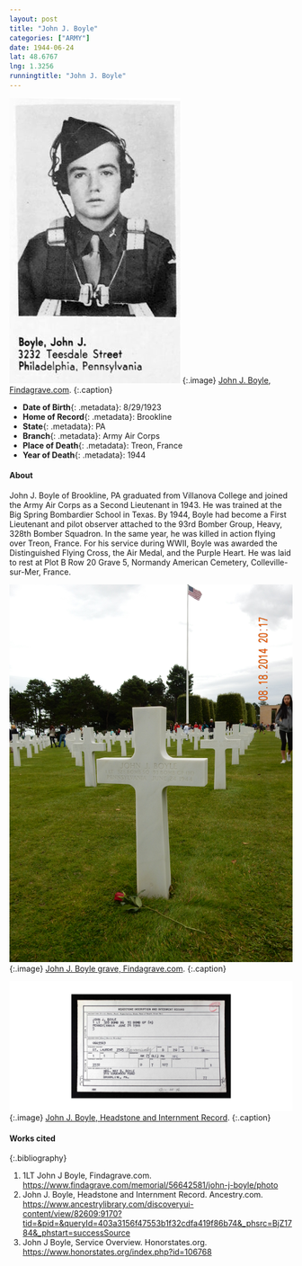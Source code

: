 ```yaml
---
layout: post
title: "John J. Boyle"
categories: ["ARMY"]
date: 1944-06-24
lat: 48.6767
lng: 1.3256
runningtitle: "John J. Boyle"
---
```

![John J. Boyle](images/JohnBoyle1.jpg)
   {:.image}
[John J. Boyle, Findagrave.com](https://www.findagrave.com/memorial/56642581/john-j-boyle/photo).
   {:.caption}

* **Date of Birth**{: .metadata}: 8/29/1923
* **Home of Record**{: .metadata}: Brookline
* **State**{: .metadata}: PA
* **Branch**{: .metadata}: Army Air Corps
* **Place of Death**{: .metadata}: Treon, France
* **Year of Death**{: .metadata}: 1944

#### About

John J. Boyle of Brookline, PA graduated from Villanova College and joined the Army Air Corps as a Second Lieutenant in 1943. He was trained at the Big Spring Bombardier School in Texas. By 1944, Boyle had become a First Lieutenant and pilot observer attached to the 93rd Bomber Group, Heavy, 328th Bomber Squadron. In the same year, he was killed in action flying over Treon, France. For his service during WWII, Boyle was awarded the Distinguished Flying Cross, the Air Medal, and the Purple Heart. He was laid to rest at Plot B Row 20 Grave 5, Normandy American Cemetery, Colleville-sur-Mer, France.


![John J. Boyle grave](images/JohnBoyle2.jpg)
   {:.image}
[John J. Boyle grave, Findagrave.com](https://www.findagrave.com/memorial/56642581/john-j-boyle/photo).
   {:.caption}

![John J. Boyle, Headstone and Internment Record](images/JohnBoyle3.jpg)
   {:.image}
[John J. Boyle, Headstone and Internment Record](https://www.ancestrylibrary.com/discoveryui-content/view/82609:9170?tid=&pid=&queryId=403a3156f47553b1f32cdfa419f86b74&_phsrc=BjZ1784&_phstart=successSource).
   {:.caption}

#### Works cited

{:.bibliography}
1.  1LT John J Boyle, Findagrave.com. <https://www.findagrave.com/memorial/56642581/john-j-boyle/photo>
2. John J. Boyle, Headstone and Internment Record. Ancestry.com. <https://www.ancestrylibrary.com/discoveryui-content/view/82609:9170?tid=&pid=&queryId=403a3156f47553b1f32cdfa419f86b74&_phsrc=BjZ1784&_phstart=successSource>
3. John J Boyle, Service Overview. Honorstates.org. <https://www.honorstates.org/index.php?id=106768>
